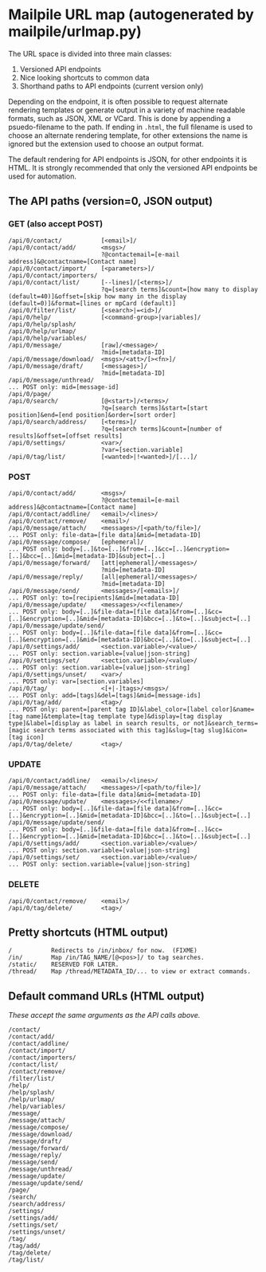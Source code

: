 # Mailpile URL map (autogenerated by mailpile/urlmap.py)

The URL space is divided into three main classes:

1. Versioned API endpoints
2. Nice looking shortcuts to common data
3. Shorthand paths to API endpoints (current version only)

Depending on the endpoint, it is often possible to request alternate
rendering templates or generate output in a variety of machine readable
formats, such as JSON, XML or VCard. This is done by appending a
psuedo-filename to the path. If ending in `.html`, the full filename is
used to choose an alternate rendering template, for other extensions the
name is ignored but the extension used to choose an output format.

The default rendering for API endpoints is JSON, for other endpoints
it is HTML. It is strongly recommended that only the versioned API
endpoints be used for automation.

## The API paths (version=0, JSON output)

### GET (also accept POST)

    /api/0/contact/           [<email>]/
    /api/0/contact/add/       <msgs>/
                              ?@contactemail=[e-mail address]&@contactname=[Contact name]
    /api/0/contact/import/    [<parameters>]/
    /api/0/contact/importers/
    /api/0/contact/list/      [--lines]/[<terms>]/
                              ?q=[search terms]&count=[how many to display (default=40)]&offset=[skip how many in the display (default=0)]&format=[lines or mpCard (default)]
    /api/0/filter/list/       [<search>|=<id>]/
    /api/0/help/              [<command-group>|variables]/
    /api/0/help/splash/
    /api/0/help/urlmap/
    /api/0/help/variables/
    /api/0/message/           [raw]/<message>/
                              ?mid=[metadata-ID]
    /api/0/message/download/  <msgs>/<att>/[><fn>]/
    /api/0/message/draft/     [<messages>]/
                              ?mid=[metadata-ID]
    /api/0/message/unthread/
    ... POST only: mid=[message-id]
    /api/0/page/
    /api/0/search/            [@<start>]/<terms>/
                              ?q=[search terms]&start=[start position]&end=[end position]&order=[sort order]
    /api/0/search/address/    [<terms>]/
                              ?q=[search terms]&count=[number of results]&offset=[offset results]
    /api/0/settings/          <var>/
                              ?var=[section.variable]
    /api/0/tag/list/          [<wanted>|!<wanted>]/[...]/

### POST

    /api/0/contact/add/       <msgs>/
                              ?@contactemail=[e-mail address]&@contactname=[Contact name]
    /api/0/contact/addline/   <email>/<lines>/
    /api/0/contact/remove/    <email>/
    /api/0/message/attach/    <messages>/[<path/to/file>]/
    ... POST only: file-data=[file data]&mid=[metadata-ID]
    /api/0/message/compose/   [ephemeral]/
    ... POST only: body=[..]&to=[..]&from=[..]&cc=[..]&encryption=[..]&bcc=[..]&mid=[metadata-ID]&subject=[..]
    /api/0/message/forward/   [att|ephemeral]/<messages>/
                              ?mid=[metadata-ID]
    /api/0/message/reply/     [all|ephemeral]/<messages>/
                              ?mid=[metadata-ID]
    /api/0/message/send/      <messages>/[<emails>]/
    ... POST only: to=[recipients]&mid=[metadata-ID]
    /api/0/message/update/    <messages>/<<filename>/
    ... POST only: body=[..]&file-data=[file data]&from=[..]&cc=[..]&encryption=[..]&mid=[metadata-ID]&bcc=[..]&to=[..]&subject=[..]
    /api/0/message/update/send/
    ... POST only: body=[..]&file-data=[file data]&from=[..]&cc=[..]&encryption=[..]&mid=[metadata-ID]&bcc=[..]&to=[..]&subject=[..]
    /api/0/settings/add/      <section.variable>/<value>/
    ... POST only: section.variable=[value|json-string]
    /api/0/settings/set/      <section.variable>/<value>/
    ... POST only: section.variable=[value|json-string]
    /api/0/settings/unset/    <var>/
    ... POST only: var=[section.variables]
    /api/0/tag/               <[+|-]tags>/<msgs>/
    ... POST only: add=[tags]&del=[tags]&mid=[message-ids]
    /api/0/tag/add/           <tag>/
    ... POST only: parent=[parent tag ID]&label_color=[label color]&name=[tag name]&template=[tag template type]&display=[tag display type]&label=[display as label in search results, or not]&search_terms=[magic search terms associated with this tag]&slug=[tag slug]&icon=[tag icon]
    /api/0/tag/delete/        <tag>/

### UPDATE

    /api/0/contact/addline/   <email>/<lines>/
    /api/0/message/attach/    <messages>/[<path/to/file>]/
    ... POST only: file-data=[file data]&mid=[metadata-ID]
    /api/0/message/update/    <messages>/<<filename>/
    ... POST only: body=[..]&file-data=[file data]&from=[..]&cc=[..]&encryption=[..]&mid=[metadata-ID]&bcc=[..]&to=[..]&subject=[..]
    /api/0/message/update/send/
    ... POST only: body=[..]&file-data=[file data]&from=[..]&cc=[..]&encryption=[..]&mid=[metadata-ID]&bcc=[..]&to=[..]&subject=[..]
    /api/0/settings/add/      <section.variable>/<value>/
    ... POST only: section.variable=[value|json-string]
    /api/0/settings/set/      <section.variable>/<value>/
    ... POST only: section.variable=[value|json-string]

### DELETE

    /api/0/contact/remove/    <email>/
    /api/0/tag/delete/        <tag>/


## Pretty shortcuts (HTML output)

    /           Redirects to /in/inbox/ for now.  (FIXME)
    /in/        Map /in/TAG_NAME/[@<pos>]/ to tag searches.
    /static/    RESERVED FOR LATER.
    /thread/    Map /thread/METADATA_ID/... to view or extract commands.

## Default command URLs (HTML output)

*These accept the same arguments as the API calls above.*

    /contact/
    /contact/add/
    /contact/addline/
    /contact/import/
    /contact/importers/
    /contact/list/
    /contact/remove/
    /filter/list/
    /help/
    /help/splash/
    /help/urlmap/
    /help/variables/
    /message/
    /message/attach/
    /message/compose/
    /message/download/
    /message/draft/
    /message/forward/
    /message/reply/
    /message/send/
    /message/unthread/
    /message/update/
    /message/update/send/
    /page/
    /search/
    /search/address/
    /settings/
    /settings/add/
    /settings/set/
    /settings/unset/
    /tag/
    /tag/add/
    /tag/delete/
    /tag/list/


<!-- TestResults(failed=0, attempted=46) -->
